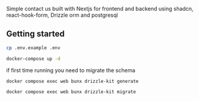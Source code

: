 Simple contact us built with Nextjs for frontend and backend using shadcn, react-hook-form, Drizzle orm and postgresql

## Getting started

```bash
cp .env.example .env

docker-compose up -d
```

if first time running you need to migrate the schema

```bash
docker compose exec web bunx drizzle-kit generate

docker compose exec web bunx drizzle-kit migrate

```
